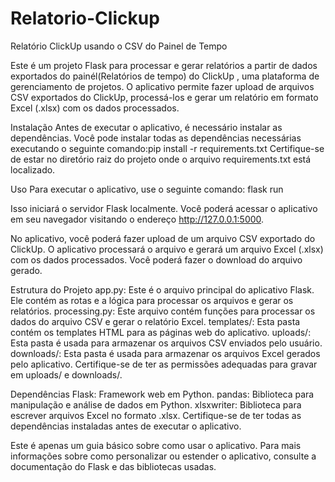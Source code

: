 # Relatorio-Clickup
Relatório ClickUp usando o CSV  do Painel de Tempo 

Este é um projeto Flask para processar e gerar relatórios a partir de dados exportados do painél(Relatórios de tempo) do ClickUp  , uma plataforma de gerenciamento de projetos. O aplicativo permite fazer upload de arquivos CSV exportados do ClickUp, processá-los e gerar um relatório em formato Excel (.xlsx) com os dados processados.

Instalação
Antes de executar o aplicativo, é necessário instalar as dependências. Você pode instalar todas as dependências necessárias executando o seguinte comando:pip install -r requirements.txt
Certifique-se de estar no diretório raiz do projeto onde o arquivo requirements.txt está localizado.

Uso
Para executar o aplicativo, use o seguinte comando:
flask run

Isso iniciará o servidor Flask localmente. Você poderá acessar o aplicativo em seu navegador visitando o endereço http://127.0.0.1:5000.

No aplicativo, você poderá fazer upload de um arquivo CSV exportado do ClickUp. O aplicativo processará o arquivo e gerará um arquivo Excel (.xlsx) com os dados processados. Você poderá fazer o download do arquivo gerado.

Estrutura do Projeto
app.py: Este é o arquivo principal do aplicativo Flask. Ele contém as rotas e a lógica para processar os arquivos e gerar os relatórios.
processing.py: Este arquivo contém funções para processar os dados do arquivo CSV e gerar o relatório Excel.
templates/: Esta pasta contém os templates HTML para as páginas web do aplicativo.
uploads/: Esta pasta é usada para armazenar os arquivos CSV enviados pelo usuário.
downloads/: Esta pasta é usada para armazenar os arquivos Excel gerados pelo aplicativo.
Certifique-se de ter as permissões adequadas para gravar em uploads/ e downloads/.

Dependências
Flask: Framework web em Python.
pandas: Biblioteca para manipulação e análise de dados em Python.
xlsxwriter: Biblioteca para escrever arquivos Excel no formato .xlsx.
Certifique-se de ter todas as dependências instaladas antes de executar o aplicativo.

Este é apenas um guia básico sobre como usar o aplicativo. Para mais informações sobre como personalizar ou estender o aplicativo, consulte a documentação do Flask e das bibliotecas usadas.